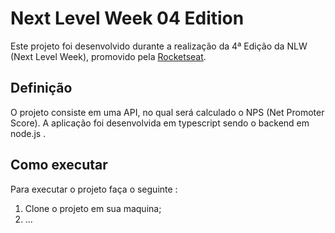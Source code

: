 # Next Level Week 04 Edition
Este projeto foi desenvolvido durante a realização da 4ª Edição da NLW (Next Level Week), promovido pela [Rocketseat](https://rocketseat.com.br/).

## Definição
O projeto consiste em uma API, no qual será calculado o NPS (Net Promoter Score). A aplicação foi desenvolvida em typescript sendo o backend em node.js .

## Como executar
Para executar o projeto faça o seguinte :
1. Clone o projeto em sua maquina;
2. ...